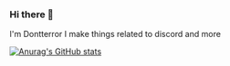 ### Hi there 👋
I'm Dontterror
I make things related to discord and more




[![Anurag's GitHub stats](https://github-readme-stats.vercel.app/api?username=Dontterror)](https://github.com/anuraghazra/github-readme-stats)
